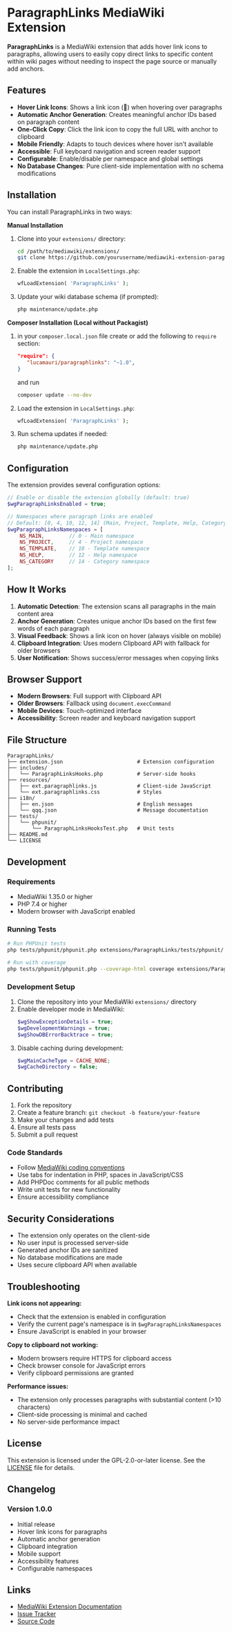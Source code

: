 # ParagraphLinks MediaWiki Extension
**ParagraphLinks** is a MediaWiki extension that adds hover link icons to paragraphs, allowing users to easily copy direct links to specific content within wiki pages without needing to inspect the page source or manually add anchors.

## Features
- **Hover Link Icons**: Shows a link icon (🔗) when hovering over paragraphs
- **Automatic Anchor Generation**: Creates meaningful anchor IDs based on paragraph content
- **One-Click Copy**: Click the link icon to copy the full URL with anchor to clipboard
- **Mobile Friendly**: Adapts to touch devices where hover isn't available
- **Accessible**: Full keyboard navigation and screen reader support
- **Configurable**: Enable/disable per namespace and global settings
- **No Database Changes**: Pure client-side implementation with no schema modifications

## Installation

You can install ParagraphLinks in two ways:

**Manual Installation**  
1. Clone into your `extensions/` directory:  
   ```bash
   cd /path/to/mediawiki/extensions/
   git clone https://github.com/yourusername/mediawiki-extension-paragraphlinks.git ParagraphLinks
   ```  
2. Enable the extension in `LocalSettings.php`:  
   ```php
   wfLoadExtension( 'ParagraphLinks' );
   ```  
3. Update your wiki database schema (if prompted):  
   ```bash
   php maintenance/update.php
   ```  

**Composer Installation (Local without Packagist)**  
1. in your `composer.local.json` file create or add the following to `require` section:
   ```json
   "require": {
      "lucamauri/paragraphlinks": "~1.0",
   }
   ```
   and run
   ```bash
   composer update --no-dev
   ```
2. Load the extension in `LocalSettings.php`:  
   ```php
   wfLoadExtension( 'ParagraphLinks' );
   ```  
3. Run schema updates if needed:  
   ```bash
   php maintenance/update.php
   ``` 

## Configuration

The extension provides several configuration options:

```php
// Enable or disable the extension globally (default: true)
$wgParagraphLinksEnabled = true;

// Namespaces where paragraph links are enabled
// Default: [0, 4, 10, 12, 14] (Main, Project, Template, Help, Category)
$wgParagraphLinksNamespaces = [
    NS_MAIN,        // 0 - Main namespace
    NS_PROJECT,     // 4 - Project namespace  
    NS_TEMPLATE,    // 10 - Template namespace
    NS_HELP,        // 12 - Help namespace
    NS_CATEGORY     // 14 - Category namespace
];
```

## How It Works

1. **Automatic Detection**: The extension scans all paragraphs in the main content area
2. **Anchor Generation**: Creates unique anchor IDs based on the first few words of each paragraph
3. **Visual Feedback**: Shows a link icon on hover (always visible on mobile)
4. **Clipboard Integration**: Uses modern Clipboard API with fallback for older browsers
5. **User Notification**: Shows success/error messages when copying links

## Browser Support

- **Modern Browsers**: Full support with Clipboard API
- **Older Browsers**: Fallback using `document.execCommand`
- **Mobile Devices**: Touch-optimized interface
- **Accessibility**: Screen reader and keyboard navigation support

## File Structure

```
ParagraphLinks/
├── extension.json                        # Extension configuration
├── includes/
│   └── ParagraphLinksHooks.php           # Server-side hooks
├── resources/
│   ├── ext.paragraphlinks.js             # Client-side JavaScript
│   └── ext.paragraphlinks.css            # Styles
├── i18n/
│   ├── en.json                           # English messages
│   └── qqq.json                          # Message documentation
├── tests/
│   └── phpunit/
│       └── ParagraphLinksHooksTest.php   # Unit tests
├── README.md
└── LICENSE
```

## Development

### Requirements

- MediaWiki 1.35.0 or higher
- PHP 7.4 or higher
- Modern browser with JavaScript enabled

### Running Tests

```bash
# Run PHPUnit tests
php tests/phpunit/phpunit.php extensions/ParagraphLinks/tests/phpunit/

# Run with coverage
php tests/phpunit/phpunit.php --coverage-html coverage extensions/ParagraphLinks/tests/phpunit/
```

### Development Setup

1. Clone the repository into your MediaWiki `extensions/` directory
2. Enable developer mode in MediaWiki:
   ```php
   $wgShowExceptionDetails = true;
   $wgDevelopmentWarnings = true;
   $wgShowDBErrorBacktrace = true;
   ```
3. Disable caching during development:
   ```php
   $wgMainCacheType = CACHE_NONE;
   $wgCacheDirectory = false;
   ```

## Contributing

1. Fork the repository
2. Create a feature branch: `git checkout -b feature/your-feature`
3. Make your changes and add tests
4. Ensure all tests pass
5. Submit a pull request

### Code Standards

- Follow [MediaWiki coding conventions]
- Use tabs for indentation in PHP, spaces in JavaScript/CSS
- Add PHPDoc comments for all public methods
- Write unit tests for new functionality
- Ensure accessibility compliance

## Security Considerations

- The extension only operates on the client-side
- No user input is processed server-side
- Generated anchor IDs are sanitized
- No database modifications are made
- Uses secure clipboard API when available

## Troubleshooting

**Link icons not appearing:**
- Check that the extension is enabled in configuration
- Verify the current page's namespace is in `$wgParagraphLinksNamespaces`
- Ensure JavaScript is enabled in your browser

**Copy to clipboard not working:**
- Modern browsers require HTTPS for clipboard access
- Check browser console for JavaScript errors
- Verify clipboard permissions are granted

**Performance issues:**
- The extension only processes paragraphs with substantial content (>10 characters)
- Client-side processing is minimal and cached
- No server-side performance impact

## License

This extension is licensed under the GPL-2.0-or-later license. See the [LICENSE] file for details.

## Changelog

### Version 1.0.0
- Initial release
- Hover link icons for paragraphs
- Automatic anchor generation
- Clipboard integration
- Mobile support
- Accessibility features
- Configurable namespaces

## Links

- [MediaWiki Extension Documentation]
- [Issue Tracker]
- [Source Code]

[MediaWiki coding conventions]: https://www.mediawiki.org/wiki/Manual:Coding_conventions
[LICENSE]: LICENSE
[MediaWiki Extension Documentation]: https://www.mediawiki.org/wiki/Manual:Extensions
[Issue Tracker]: https://github.com/yourusername/mediawiki-extension-paragraphlinks/issues
[Source Code]: https://github.com/yourusername/mediawiki-extension-paragraphlinks